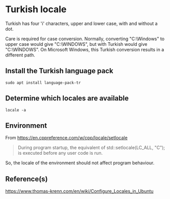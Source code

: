 # Turkish locale

Turkish has four 'i' characters, upper and lower case, with and without a dot.

Care is required for case conversion. Normally, converting "C:\Windows" to upper case would give "C:\WINDOWS", but with Turkish would give "C:\WİNDOWS". On Microsoft Windows, this Turkish conversion results in a different path.

## Install the Turkish language pack
`sudo apt install language-pack-tr`

## Determine which locales are available
`locale -a`

## Environment
From https://en.cppreference.com/w/cpp/locale/setlocale

> During program startup, the equivalent of std::setlocale(LC_ALL, "C"); is executed before any user code is run.

So, the locale of the environment should not affect program behaviour.

## Reference(s)
https://www.thomas-krenn.com/en/wiki/Configure_Locales_in_Ubuntu
